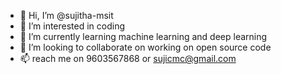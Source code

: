 - 👋 Hi, I’m @sujitha-msit
- 👀 I’m interested in coding
- 🌱 I’m currently learning machine learning and deep learning
- 💞️ I’m looking to collaborate on working on open source code
- 📫 reach me on 9603567868 or sujicmc@gmail.com

<!---
sujitha-msit/sujitha-msit is a ✨ special ✨ repository because its `README.md` (this file) appears on your GitHub profile.
You can click the Preview link to take a look at your changes.
--->
